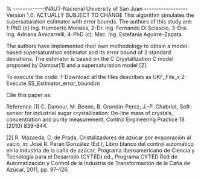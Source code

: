 
% -------------INAUT-Nacional University of San Juan ------------------
Version 1.0: ACTUALLY SUBJECT TO CHANGE 
This algorithm simulates the supersaturation estimator with error bounds. 
 The authors of this study are:
1-PhD (c) Ing. Humberto Morales, 
2-Dr. Ing. Fernando Di Sciascio, 
3-Dra. Ing. Adriana Amicarrelli, 
4-PhD (c). Msc. Ing. Estefania Aguirre-Zapata.

The authors have implemented their own methodology to obtain a model-based supersaturation estimator and its error bound of  3 standard deviations. The estimator is based on the C Crystallization C model proposed by Damour[1] and a supersaturation model [2].

To execute the code:
1-Download all the files describes as UKF_File_x
2-Execute SS_Estimator_error_bound.m


 Cite this paper as: 

 

Reference
[1] C. Damour, M. Benne, B. Grondin-Perez, J.-P. Chabriat, Soft-sensor for industrial sugar crystallization: On-line mass of crystals, concentration and purity measurement, Control Engineering Practice 18 (2010) 839–844.

[2] R. Mazaeda, C. de Prada, Cristalizadores de azúcar por evaporación al vacío, in: José R. Perán González (Ed.), Libro blanco del control
automático en la industria de la caña de azúcar, Programa Iberoamericano de Ciencia y Tecnología para el Desarrollo (CYTED) ed., Programa
CYTED Red de Automatización y Control de la Industria de Transformación de la Caña de Azúcar, 2011, pp. 97–126.
